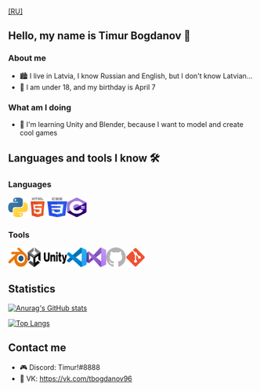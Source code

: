 [[RU]](https://github.com/timius100/timius100/blob/main/README_RU.md)

## Hello, my name is Timur Bogdanov 👋

### About me
- 🏙 I live in Latvia, I know Russian and English, but I don't know Latvian...
- 🎂 I am under 18, and my birthday is April 7

### What am I doing
- 🌱 I'm learning Unity and Blender, because I want to model and create cool games

## Languages and tools I know 🛠

### Languages
<img align="left" alt="Python" width="40px" height="40px" src="images/python.svg" />
<img align="left" alt="HTML" width="40px" height="40px" src="images/html5.svg" />
<img align="left" alt="CSS" width="40px" height="40px" src="images/css.svg" />
<img alt="C#" width="40px" height="40px" src="images/csharp.svg" />

### Tools
<img align="left" alt="Blender" width="40px" height="40px" src="images/blender.svg" />
<img align="left" alt="Unity" width="80px" height="40px" src="images/unity.svg" />
<img align="left" alt="Visual Studio Code" width="40px" height="40px" src="images/vscode.svg" />
<img align="left" alt="Visual Studio" width="40px" height="40px" src="images/vs.svg" />
<img align="left" alt="GitHub" width="40px" height="40px" src="images/github.svg" />
<img alt="Git" width="40px" height="40px" src="images/git.svg" />

## Statistics
[![Anurag's GitHub stats](https://github-readme-stats.vercel.app/api?username=timius100&show_icons=true&theme=tokyonight)](https://github.com/anuraghazra/github-readme-stats)

[![Top Langs](https://github-readme-stats.vercel.app/api/top-langs/?username=timius100&layout=compact&theme=tokyonight)](https://github.com/anuraghazra/github-readme-stats)

## Contact me
- 🎮 Discord: Timur!#8888
- 💬 VK: <https://vk.com/tbogdanov96>
